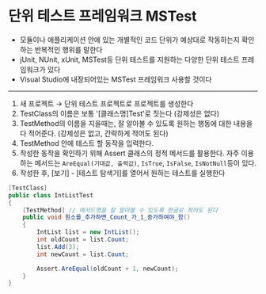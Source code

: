 # 단위 테스트 프레임워크 MSTest

- 모듈이나 애플리케이션 안에 있는 개별적인 코드 단위가 예상대로 작동하는지 확인하는 반복적인 행위를 말한다
- jUnit, NUnit, xUnit, MSTest등 단위 테스트를 지원하는 다양한 단위 테스트 프레임워크가 있다
- Visual Studio에 내장되어있는 MSTest 프레임워크 사용할 것이다

---

1. 새 프로젝트 → 단위 테스트 프로젝트로 프로젝트를 생성한다
2. TestClass의 이름은 보통 '[클래스명]Test'로 짓는다 (강제성은 없다)
3. TestMethod의 이름을 지을때는, 잘 알아볼 수 있도록 원하는 행동에 대한 내용을 다 적어준다. (강제성은 없고, 간략하게 적어도 된다)
4. TestMethod 안에 테스트 할 동작을 입력한다.
5. 작성한 동작을 확인하기 위해 Assert 클래스의 정적 메서드를 활용한다. 자주 이용하는 메서드는 ```AreEqual(기대값, 출력값)```, ```IsTrue```, ```IsFalse```, ```IsNotNull```등이 있다.
6. 작성한 후, [보기] - [테스트 탐색기]를 열어서 원하는 테스트를 실행한다

```csharp
[TestClass]
public class IntListTest
{
	[TestMethod] // 메서드명을 잘 알아볼 수 있도록 한글로 적어도 된다
	public void 원소를_추가하면_Count_가_1_증가하여야_함()
	{
		IntList list = new IntList();
		int oldCount = list.Count;
		list.Add(3);
		int newCount = list.Count;

		Assert.AreEqual(oldCount + 1, newCount);
	}
}
```